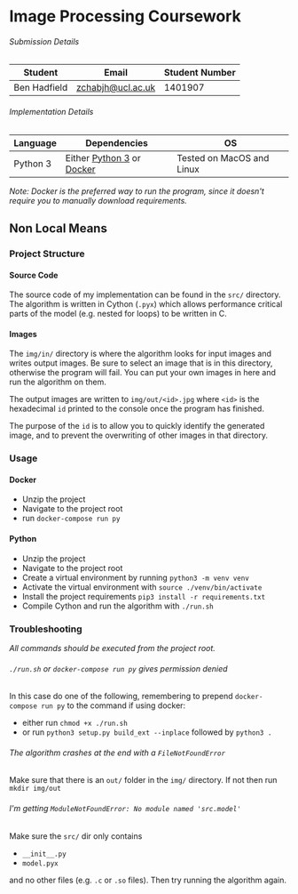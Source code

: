 # Image Processing Coursework

###### Submission Details

| Student | Email | Student Number |
| ---- | ---- | ---- |
| Ben Hadfield | zchabjh@ucl.ac.uk | 1401907

###### Implementation Details

| Language | Dependencies | OS
| ---- | ---- | ---- |
| Python 3 | Either [Python 3](https://www.python.org/downloads/) or [Docker](https://www.docker.com/) | Tested on MacOS and Linux |

_Note: Docker is the preferred way to run the program, since it doesn't
require you to manually download requirements._

## Non Local Means

### Project Structure

#### Source Code

The source code of my implementation can be found in the `src/` directory.
The algorithm is written in Cython (`.pyx`) which allows performance critical
parts of the model (e.g. nested for loops) to be written in C.

#### Images

The `img/in/` directory is where the algorithm looks for input images
and writes output images.
Be sure to select an image that is in this directory, otherwise the
program will fail. You can put your own images in here and run the
algorithm on them.

The output images are written to `img/out/<id>.jpg` where `<id>` is the
hexadecimal `id` printed to the console once the program has finished.

The purpose of the `id` is to allow you to quickly identify the
generated image, and to prevent the overwriting of other images in that
directory.

### Usage

#### Docker
 
 - Unzip the project
 - Navigate to the project root
 - run `docker-compose run py`

#### Python

 - Unzip the project
 - Navigate to the project root
 - Create a virtual environment by running `python3 -m venv venv`
 - Activate the virtual environment with `source ./venv/bin/activate`
 - Install the project requirements `pip3 install -r requirements.txt`
 - Compile Cython and run the algorithm with `./run.sh`

### Troubleshooting

_All commands should be executed from the project root._

###### `./run.sh` or `docker-compose run py` gives permission denied

In this case do one of the following, remembering to prepend
`docker-compose run py` to the command if using docker:
 - either run `chmod +x ./run.sh`
 - or run `python3 setup.py build_ext --inplace` followed by `python3 .`
 
###### The algorithm crashes at the end with a `FileNotFoundError`
 
Make sure that there is an `out/` folder in the `img/` directory.
If not then run `mkdir img/out`

###### I'm getting `ModuleNotFoundError: No module named 'src.model'`

Make sure the `src/` dir only contains
 - `__init__.py`
 - `model.pyx`
 
and no other files (e.g. `.c` or `.so` files).
Then try running the algorithm again.
